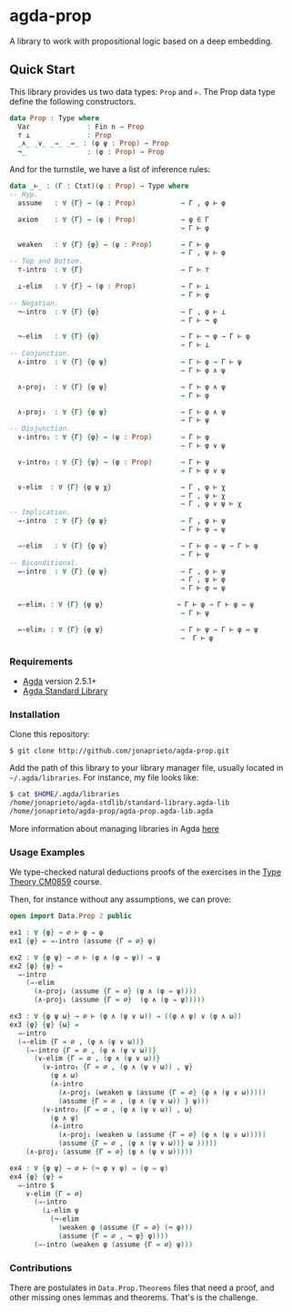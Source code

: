 # agda-prop
A library to work with propositional logic based on a deep embedding.

## Quick Start

This library provides us two data types: `Prop` and `⊢`.
The Prop data type define the following constructors.

```agda
data Prop : Type where
  Var              : Fin n → Prop
  ⊤ ⊥              : Prop
  _∧_ _∨_ _⇒_ _⇔_ : (φ ψ : Prop) → Prop
  ¬_               : (φ : Prop) → Prop
```
And for the turnstile, we have a list of inference rules:

```agda
data _⊢_ : (Γ : Ctxt)(φ : Prop) → Type where
-- Hyp.
  assume   : ∀ {Γ} → (φ : Prop)           → Γ , φ ⊢ φ

  axiom    : ∀ {Γ} → (φ : Prop)           → φ ∈ Γ
                                          → Γ ⊢ φ

  weaken   : ∀ {Γ} {φ} → (ψ : Prop)       → Γ ⊢ φ
                                          → Γ , ψ ⊢ φ
-- Top and Bottom.
  ⊤-intro  : ∀ {Γ}                        → Γ ⊢ ⊤

  ⊥-elim   : ∀ {Γ} → (φ : Prop)           → Γ ⊢ ⊥
                                          → Γ ⊢ φ
-- Negation.
  ¬-intro  : ∀ {Γ} {φ}                    → Γ , φ ⊢ ⊥
                                          → Γ ⊢ ¬ φ

  ¬-elim   : ∀ {Γ} {φ}                    → Γ ⊢ ¬ φ → Γ ⊢ φ
                                          → Γ ⊢ ⊥
-- Conjunction.
  ∧-intro  : ∀ {Γ} {φ ψ}                  → Γ ⊢ φ → Γ ⊢ ψ
                                          → Γ ⊢ φ ∧ ψ

  ∧-proj₁  : ∀ {Γ} {φ ψ}                  → Γ ⊢ φ ∧ ψ
                                          → Γ ⊢ φ

  ∧-proj₂  : ∀ {Γ} {φ ψ}                  → Γ ⊢ φ ∧ ψ
                                          → Γ ⊢ ψ
-- Disjunction.
  ∨-intro₁ : ∀ {Γ} {φ} → (ψ : Prop)       → Γ ⊢ φ
                                          → Γ ⊢ φ ∨ ψ

  ∨-intro₂ : ∀ {Γ} {ψ} → (φ : Prop)       → Γ ⊢ ψ
                                          → Γ ⊢ φ ∨ ψ

  ∨-elim  : ∀ {Γ} {φ ψ χ}                 → Γ , φ ⊢ χ
                                          → Γ , ψ ⊢ χ
                                          → Γ , φ ∨ ψ ⊢ χ
-- Implication.
  ⇒-intro  : ∀ {Γ} {φ ψ}                  → Γ , φ ⊢ ψ
                                          → Γ ⊢ φ ⇒ ψ

  ⇒-elim   : ∀ {Γ} {φ ψ}                  → Γ ⊢ φ ⇒ ψ → Γ ⊢ φ
                                          → Γ ⊢ ψ
-- Biconditional.
  ⇔-intro  : ∀ {Γ} {φ ψ}                  → Γ , φ ⊢ ψ
                                          → Γ , ψ ⊢ φ
                                          → Γ ⊢ φ ⇔ ψ

  ⇔-elim₁ : ∀ {Γ} {φ ψ}                  → Γ ⊢ φ → Γ ⊢ φ ⇔ ψ
                                          → Γ ⊢ ψ

  ⇔-elim₂ : ∀ {Γ} {φ ψ}                   → Γ ⊢ ψ → Γ ⊢ φ ⇔ ψ
                                          →  Γ ⊢ φ
```

### Requirements

* [Agda](https://github.com/agda/agda) version 2.5.1+
* [Agda Standard Library](https://github.com/agda/agda-stdlib/)

### Installation

Clone this repository:

```
$ git clone http://github.com/jonaprieto/agda-prop.git
```

Add the path of this library to your library manager file, usually
located in `~/.agda/libraries`. For instance, my file looks like:

```bash
$ cat $HOME/.agda/libraries
/home/jonaprieto/agda-stdlib/standard-library.agda-lib
/home/jonaprieto/agda-prop/agda-prop.agda-lib.agda
```

More information about managing libraries in Agda
[here](http://agda.readthedocs.io/en/latest/tools/package-system.html#installing-libraries)

### Usage Examples

We type-checked natural deductions proofs of the exercises in the
[Type Theory CM0859](http://www1.eafit.edu.co/asr/courses/type-theory-CM0859/exercises.pdf)
course.

Then, for instance without any assumptions, we can prove:

```agda
open import Data.Prop 2 public

ex1 : ∀ {φ} → ∅ ⊢ φ ⇒ φ
ex1 {φ} = ⇒-intro (assume {Γ = ∅} φ)

ex2 : ∀ {φ ψ} → ∅ ⊢ (φ ∧ (φ ⇒ ψ)) ⇒ ψ
ex2 {φ} {ψ} =
  ⇒-intro
    (⇒-elim
      (∧-proj₂ (assume {Γ = ∅} (φ ∧ (φ ⇒ ψ))))
      (∧-proj₁ (assume {Γ = ∅}  (φ ∧ (φ ⇒ ψ)))))

ex3 : ∀ {φ ψ ω} → ∅ ⊢ (φ ∧ (ψ ∨ ω)) ⇒ ((φ ∧ ψ) ∨ (φ ∧ ω))
ex3 {φ} {ψ} {ω} =
  ⇒-intro
  (⇒-elim {Γ = ∅ , (φ ∧ (ψ ∨ ω))}
    (⇒-intro {Γ = ∅ , (φ ∧ (ψ ∨ ω))}
      (∨-elim {Γ = ∅ , (φ ∧ (ψ ∨ ω))}
        (∨-intro₁ {Γ = ∅ , (φ ∧ (ψ ∨ ω)) , ψ}
          (φ ∧ ω)
          (∧-intro
            (∧-proj₁ (weaken ψ (assume {Γ = ∅} (φ ∧ (ψ ∨ ω)))))
            (assume {Γ = ∅ , (φ ∧ (ψ ∨ ω)) } ψ)))
        (∨-intro₂ {Γ = ∅ , (φ ∧ (ψ ∨ ω)) , ω}
          (φ ∧ ψ)
          (∧-intro
            (∧-proj₁ (weaken ω (assume {Γ = ∅} (φ ∧ (ψ ∨ ω)))))
            (assume {Γ = ∅ , (φ ∧ (ψ ∨ ω))} ω )))))
    (∧-proj₂ (assume {Γ = ∅} (φ ∧ (ψ ∨ ω)))))

ex4 : ∀ {φ ψ} → ∅ ⊢ (¬ φ ∨ ψ) ⇒ (φ ⇒ ψ)
ex4 {φ} {ψ} =
  ⇒-intro $
    ∨-elim {Γ = ∅}
      (⇒-intro
        (⊥-elim ψ
          (¬-elim
            (weaken φ (assume {Γ = ∅} (¬ φ)))
            (assume {Γ = ∅ , ¬ φ} φ))))
      (⇒-intro (weaken φ (assume {Γ = ∅} ψ)))

```

### Contributions

There are postulates in `Data.Prop.Theorems` files that need a proof, and
other missing ones lemmas and theorems. That's is the challenge.
